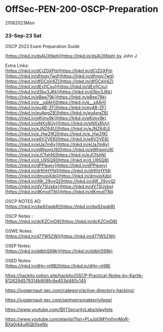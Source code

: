 # OffSec-PEN-200-OSCP-Preparation
21082023Mon

### 23-Sep-23 Sat

OSCP 2023 Exam Preparation Guide  
  
[https://lnkd.in/dsAUXNph](https://lnkd.in/dsAUXNph) by John J  
  
Extra Links:  
[https://lnkd.in/dCjZGXPq](https://lnkd.in/dCjZGXPq)  
[https://lnkd.in/dfmqy7wd](https://lnkd.in/dfmqy7wd)  
[https://lnkd.in/dfGCpV4Z](https://lnkd.in/dfGCpV4Z)  
[https://lnkd.in/dEvfjCxu](https://lnkd.in/dEvfjCxu)  
[https://lnkd.in/d3bv3JKk](https://lnkd.in/d3bv3JKk)  
[https://lnkd.in/eBee79k](https://lnkd.in/eBee79k)  
[https://lnkd.in/e__s4AH](https://lnkd.in/e__s4AH)  
[https://lnkd.in/ev4B-ZF](https://lnkd.in/ev4B-ZF)  
[https://lnkd.in/euApgZ8](https://lnkd.in/euApgZ8)  
[https://lnkd.in/eKimv9k](https://lnkd.in/eKimv9k)  
[https://lnkd.in/eNXxRUy](https://lnkd.in/eNXxRUy)  
[https://lnkd.in/eJNZ64U](https://lnkd.in/eJNZ64U)  
[https://lnkd.in/e_Hw2fK](https://lnkd.in/e_Hw2fK)  
[https://lnkd.in/e6V2VE6](https://lnkd.in/e6V2VE6)  
[https://lnkd.in/eUa7m6y](https://lnkd.in/eUa7m6y)  
[https://lnkd.in/eWhpmU9](https://lnkd.in/eWhpmU9)  
[https://lnkd.in/eJCfshN](https://lnkd.in/eJCfshN)  
[https://lnkd.in/d_U9SQ9](https://lnkd.in/d_U9SQ9)  
[https://lnkd.in/dPPtpejv](https://lnkd.in/dPPtpejv)  
[https://lnkd.in/drKhHYfd](https://lnkd.in/drKhHYfd)  
[https://lnkd.in/dmvipXdp](https://lnkd.in/dmvipXdp)  
[https://lnkd.in/dW_29vyQ](https://lnkd.in/dW_29vyQ)  
[https://lnkd.in/dV7SUxbx](https://lnkd.in/dV7SUxbx)  
[https://lnkd.in/dKmvdTNj](https://lnkd.in/dKmvdTNj)  

OSCP NOTES AD:  
[https://lnkd.in/dw92ggbR](https://lnkd.in/dw92ggbR)  
  
OSCP Notes :  
[https://lnkd.in/dcKZCmD8](https://lnkd.in/dcKZCmD8)  
  
OSWE Notes:  
[https://lnkd.in/d77W5ZWj](https://lnkd.in/d77W5ZWj)  
  
OSEP Notes:  
[https://lnkd.in/ddbhS99k](https://lnkd.in/ddbhS99k)  
  
OSED Notes:  
[https://lnkd.in/dHn-nt9B](https://lnkd.in/dHn-nt9B)

https://hackito.notion.site/hackito/OSCP-Practical-Notes-by-Kartik-8126294579314b908fc6e453d480c145

https://juggernaut-sec.com/category/active-directory-hacking/

https://juggernaut-sec.com/seimpersonateprivilege/

https://www.youtube.com/@ITSecurityLabs/playlists

https://www.youtube.com/playlist?list=PLyJqGMYm0vnMqR-BXa0i44uj6Qb1IxeNv

